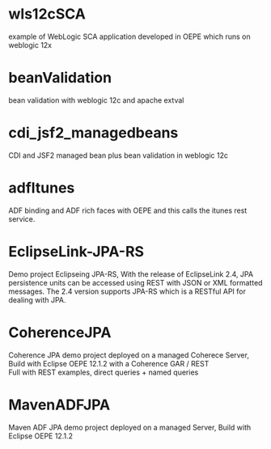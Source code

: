 wls12cSCA	
==========
example of WebLogic SCA application developed in OEPE which runs on weblogic 12x

beanValidation
==============
bean validation with weblogic 12c and apache extval

cdi_jsf2_managedbeans
=====================
CDI and JSF2 managed bean plus bean validation in weblogic 12c

adfItunes
=========
ADF binding and ADF rich faces with OEPE and this calls the itunes rest service. 

EclipseLink-JPA-RS
==================
Demo project Eclipseing JPA-RS, With the release of EclipseLink 2.4, JPA persistence units can be accessed using REST with JSON or XML formatted messages. The 2.4 version supports JPA-RS which is a RESTful API for dealing with JPA. 

CoherenceJPA
============
Coherence JPA demo project deployed on a managed Coherece Server, Build with Eclipse OEPE 12.1.2 with a Coherence GAR / REST  
Full with REST examples, direct queries + named queries 


MavenADFJPA
============
Maven ADF JPA demo project deployed on a managed Server, Build with Eclipse OEPE 12.1.2     
